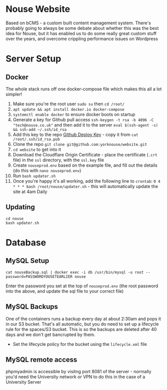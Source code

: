 # Nouse Website

Based on bCMS - a custom built content management system. There's probably going to always be some debate about whether this was the best idea for Nouse, but it has enabled us to do some really great custom stuff over the years, and overcome crippling performance issues on Wordpress 

# Server Setup

## Docker

The whole stack runs off one docker-compose file which makes this all a lot simpler!

1. Make sure you're the root user `sudo su` then `cd /root/`
1. `apt update && apt install docker.io docker-compose`
1. `systemctl enable docker` to ensure docker boots on startup
1. Generate a key for Github pull access `ssh-keygen -t rsa -b 4096 -C "tech@nouse.co.uk"` and then add it to the server `eval $(ssh-agent -s) && ssh-add ~/.ssh/id_rsa`
1. Add this key to the repo [Github Deploy Key](https://github.com/yorknouse/website/settings/keys) - copy it from `cat /root/.ssh/id_rsa.pub`
1. Clone the repo `git clone git@github.com:yorknouse/website.git`
1. `cd website` to get into it
1. Download the Cloudflare Origin Certificate - place the certificate (`.crt` file) in the `ssl` directory, with the `ssl.key` file  
1. Create `nouseprod.env` based on the example file, and fill out the details (do this with `nano nouseprod.env`)
1. Run `bash updater.sh`
1. Once you're happy it's all working, add the following line to `crontab`: `0 4 * * * bash /root/nouse/updater.sh` - this will automatically update the site at 4am Daily

## Updating
```
cd nouse
bash updater.sh
```

# Database

## MySQL Setup

```
cat nouseBackup.sql | docker exec -i db /usr/bin/mysql -u root --password=PASSWORDYOUSETEARLIER nouse
```
Enter the password you set at the top of `nouseprod.env` (the root password into the above, and update the sql file to your correct file)

## MySQL Backups

One of the containers runs a backup every day at about 2:30am and pops it in our S3 bucket. That's all automatic, but you do need to set up a lifecycle rule for the spaces/S3 bucket. This is so the backups are deleted after 40 days and we don't get bancrupted by them.

- Set the lifecycle policy for the bucket using the `lifecycle.xml` file

## MySQL remote access

phpmyadmin is accessible by visitng port 8081 of the server - normally you'd need the University network or VPN to do this in the case of a University Server